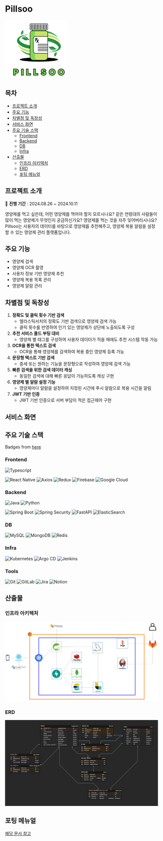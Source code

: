 # Pillsoo

![Pillsoo](resource/PillSooLogo.png)

## 목차

- [프로젝트 소개](#프로젝트-소개)
- [주요 기능](#주요-기능)
- [차별점 및 독창성](#차별점-및-독창성)
- [서비스 화면](#서비스-화면)
- [주요 기술 스택](#주요-기술-스택)
    - [Frontend](#frontend)
    - [Backend](#backend)
    - [DB](#db)
    - [Infra](#infra)
- [산출물](산출물)
    - [인프라 아키텍처](#인프라-아키텍처)
    - [ERD](#erd)
    - [포팅 메뉴얼](#포팅-메뉴얼)

## 프로젝트 소개

📅 **진행 기간** : 2024.08.26 ~ 2024.10.11

영양제를 먹고 싶은데, 어떤 영양제를 먹어야 할지 모르시나요? 같은 연령대의 사람들이 많이 먹는 영양제가 무엇인지 궁금하신가요? 영양제를 먹는 것을 자주 잊어버리시나요? Pillsoo는 사용자의 데이터를 바탕으로 영양제를 추천해주고, 영양제 복용 알람을 설정할 수 있는 영양제 관리 플랫폼입니다.

## 주요 기능

- 영양제 검색
- 영양제 OCR 촬영
- 사용자 정보 기반 영양제 추천
- 영양제 복용 목록 관리
- 영양제 알람 관리

## 차별점 및 독창성

1. **정확도 및 클릭 횟수 기반 검색**
    - 엘라스틱서치의 정확도 기반 검색으로 영양제 검색 가능
    - 클릭 횟수를 반영하여 인기 있는 영양제가 상단에 노출되도록 구성
2. **추천 서비스 콜드 부팅 대비**
    - 영양제 별 태그를 구성하여 사용자 데이터가 적을 때에도 추천 시스템 작동 가능
3. **OCR을 통한 텍스트 검색**
    - OCR을 통해 영양제를 검색하여 복용 중인 영양제 등록 가능
4. **문장형 텍스트 기반 검색**
    - 증세 또는 원하는 기능을 문장형으로 작성하여 영양제 검색 가능
5. **빠른 검색을 위한 검색 데이터 캐싱**
    - 동일한 검색에 대해 빠른 응답이 가능하도록 캐싱 구현
6. **영양제 별 알람 설정 기능**
    - 영양제마다 알람을 설정하여 지정된 시간에 푸시 알람으로 복용 시간을 알림
7. **JWT 기반 인증**
    - JWT 기반 인증으로 서버 부담이 적은 접근제어 구현

## 서비스 화면

## 주요 기술 스택

Badges from [here](https://github.com/alexandresanlim/Badges4-README.md-Profile) 

### Frontend

![Typescript](https://img.shields.io/badge/TypeScript-007ACC?style=for-the-badge&logo=typescript&logoColor=white)

![React Native](https://img.shields.io/badge/react_native-%2320232a.svg?style=for-the-badge&logo=react&logoColor=%2361DAFB)
![Axios](https://img.shields.io/badge/axios-671ddf?&style=for-the-badge&logo=axios&logoColor=white)
![Redux](https://img.shields.io/badge/Redux-593D88?style=for-the-badge&logo=redux&logoColor=white)
![Firebase](https://img.shields.io/badge/firebase-ffca28?style=for-the-badge&logo=firebase&logoColor=black)
![Google Cloud](https://img.shields.io/badge/GoogleCloud-%234285F4.svg?style=for-the-badge&logo=google-cloud&logoColor=white)

### Backend

![Java](https://img.shields.io/badge/java-%23ED8B00.svg?style=for-the-badge&logo=openjdk&logoColor=white)
![Python](https://img.shields.io/badge/python-3670A0?style=for-the-badge&logo=python&logoColor=ffdd54)

![Spring Boot](https://img.shields.io/badge/Spring_Boot-6DB33F?style=for-the-badge&logo=spring-boot&logoColor=white)
![Spring Security](https://img.shields.io/badge/Spring_Security-6DB33F?style=for-the-badge&logo=Spring-Security&logoColor=white)
![FastAPI](https://img.shields.io/badge/fastapi-109989?style=for-the-badge&logo=FASTAPI&logoColor=white)
![ElasticSearch](https://img.shields.io/badge/-ElasticSearch-005571?style=for-the-badge&logo=elasticsearch)

### DB

![MySQL](https://img.shields.io/badge/mysql-4479A1.svg?style=for-the-badge&logo=mysql&logoColor=white)
![MongoDB](https://img.shields.io/badge/MongoDB-%234ea94b.svg?style=for-the-badge&logo=mongodb&logoColor=white)
![Redis](https://img.shields.io/badge/redis-%23DD0031.svg?style=for-the-badge&logo=redis&logoColor=white)

### Infra

![Kubernetes](https://img.shields.io/badge/kubernetes-%23326ce5.svg?style=for-the-badge&logo=kubernetes&logoColor=white)
![Argo CD](https://img.shields.io/badge/Argo%20CD-1e0b3e?style=for-the-badge&logo=argo&logoColor=#d16044)
![Jenkins](https://img.shields.io/badge/Jenkins-49728B?style=for-the-badge&logo=jenkins&logoColor=white)

### Tools

![Git](https://img.shields.io/badge/git-%23F05033.svg?style=for-the-badge&logo=git&logoColor=white)
![GitLab](https://img.shields.io/badge/gitlab-%23181717.svg?style=for-the-badge&logo=gitlab&logoColor=white)
![Jira](https://img.shields.io/badge/jira-%230A0FFF.svg?style=for-the-badge&logo=jira&logoColor=white)
![Notion](https://img.shields.io/badge/Notion-%23000000.svg?style=for-the-badge&logo=notion&logoColor=white)

## 산출물

### 인프라 아키텍처

![Infra](resource/infra.png)

### ERD

![ERD](resource/erd.png)

## 포팅 메뉴얼

[해당 문서 참고](PORTING_MENUAL.md)
